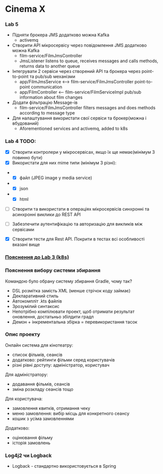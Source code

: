 # Cinema X

### Lab 5
- Підняти брокера JMS додатково можна Kafka
  - activemq
- Створити API мікросервісу через повідомлення JMS додатково можна Kafka
  - film-service/FilmJmsController
  - JmsListener listens to queue, receives messages and calls methods, returns data to another queue
- Інтегрувати 2 сервіси через створений API та брокера через point-to-point та pub/sub механізми
  - app/FilmJmsService <—> film-service/FilmJmsController point-to-point communication
  - app/FilmController <— film-service/FilmServiceImpl pub/sub information about film changes 
- Додати фільтрацію Message-ів
  - film-service/FilmJmsController filters messages and does methods according to message type
- Для налаштування використати свої сервіси та брокер(можна і вбудований)
  - Aforementioned services and activemq, added to k8s

### Lab 4 TODO:
- [x] Створити контролери у мікросервісах, якщо їх ще немає(мінімум 3 повинно бути)
- [x] Використати для них mime типи (мінімум 3 різні):
- - [x] файл (JPEG image у media service)
- - [x] json
- - [x] html
- [ ] Створити та використати в операціях мікросервісів синхронні та асинхронні виклики до REST API
- [ ] Забезпечити аутентифікацію та авторизацію для викликів між сервісами
- [x] Створити тести для Rest API. Покрити в тестах всі особливості вказані вище


### [Пояснення до Lab 3 (k8s)](minikube-docs.md)


### Пояснення вибору системи збирання

Командою було обрану систему збирання Gradle, чому так?

* DSL розмітка замість XML (менше стрічок коду займає)
* Декларативний стиль
* Автокомпліт .kts файлів
* Зрозумілий синтаксис
* Непотрібно компілювати проект, щоб отримати результат оновлення, достатьньо збілдити градл
* Демон + інкрементальна збірка = перевикористання тасок

### Опис проекту

Онлайн система для кінотеатру:

- список фільмів, сеансів
- додатково: рейтинги фільми серед користувачів
- різні рівні доступу: адміністратор, користувач

Для адміністратору:

- додавання фільмів, сеансів
- зміна розкладу сеансів тощо

Для користувача:

- замовлення квитків, отримання чеку
- меню замовлення: вибір місць для конкретного сеансу
- кошик з усіма замовленнями

Додатково:

- оцінювання фільму
- історія замовлень

### Log4j2 чи Logback

* Logback - стандартно використовується в Spring
